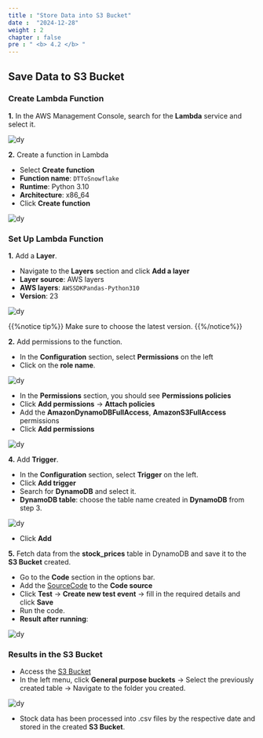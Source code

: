 ```yaml
---
title : "Store Data into S3 Bucket"
date :  "2024-12-28"
weight : 2
chapter : false
pre : " <b> 4.2 </b> "
---
```


## Save Data to S3 Bucket

### Create Lambda Function

**1.** In the AWS Management Console, search for the **Lambda** service and select it.

![dy](https://vuthibichngoc.github.io/workshop_awsfcj_2024/images/3.connect/3.2.1.png)

**2.** Create a function in Lambda

- Select **Create function**
- **Function name**: ``` DTToSnowflake ```
- **Runtime**: Python 3.10
- **Architecture**: x86_64
- Click **Create function**

![dy](https://vuthibichngoc.github.io/workshop_awsfcj_2024/images/4.s3/4.2.1.png)

### Set Up Lambda Function

**1.** Add a **Layer**.

- Navigate to the **Layers** section and click **Add a layer**
- **Layer source**: AWS layers
- **AWS layers**: ``` AWSSDKPandas-Python310 ```
- **Version**: 23

![dy](https://vuthibichngoc.github.io/workshop_awsfcj_2024/images/3.connect/3.2.3.png)

{{%notice tip%}} 
Make sure to choose the latest version.
{{%/notice%}}

**2.** Add permissions to the function.

- In the **Configuration** section, select **Permissions** on the left
- Click on the **role name**.

![dy](https://vuthibichngoc.github.io/workshop_awsfcj_2024/images/4.s3/4.2.2.png)

- In the **Permissions** section, you should see **Permissions policies**
- Click **Add permissions** → **Attach policies**
- Add the **AmazonDynamoDBFullAccess**, **AmazonS3FullAccess** permissions
- Click **Add permissions**

![dy](https://vuthibichngoc.github.io/workshop_awsfcj_2024/images/4.s3/4.2.3.png)

**4.** Add **Trigger**.

- In the **Configuration** section, select **Trigger** on the left.
- Click **Add trigger**
- Search for **DynamoDB** and select it.
- **DynamoDB table**: choose the table name created in **DynamoDB** from step 3.

![dy](https://vuthibichngoc.github.io/workshop_awsfcj_2024/images/4.s3/4.2.4.png)

- Click **Add**

**5.** Fetch data from the **stock_prices** table in DynamoDB and save it to the **S3 Bucket** created.

- Go to the **Code** section in the options bar.
- Add the [SourceCode](https://vuthibichngoc.github.io/workshop_awsfcj_2024/file/DTToSnowflake.py) to the **Code source**
- Click **Test** → **Create new test event** → fill in the required details and click **Save**
- Run the code.
- **Result after running**:

![dy](https://vuthibichngoc.github.io/workshop_awsfcj_2024/images/4.s3/4.1.5.png)

### Results in the S3 Bucket

- Access the [S3 Bucket](https://us-east-1.console.aws.amazon.com/s3/get-started?region=us-east-1&bucketType=general)
- In the left menu, click **General purpose buckets** → Select the previously created table → Navigate to the folder you created.

![dy](https://vuthibichngoc.github.io/workshop_awsfcj_2024/images/4.s3/4.2.6.png)

- Stock data has been processed into .csv files by the respective date and stored in the created **S3 Bucket**.
